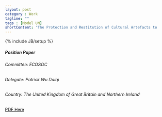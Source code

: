 ```yaml
---
layout: post
category : Work
tagline: ""
tags : [Model UN]
shortContent: "The Protection and Restitution of Cultural Artefacts to its Original Countries has long been a hot spot issue in various committee conferences of United Nations."
---
```

{% include JB/setup %}

##### Position Paper

###### Committee: ECOSOC

###### Delegate: Patrick Wu Daiqi

###### Country: The United Kingdom of Great Britain and Northern Ireland

[PDF Here](https://github.com/magetron/pdf/blob/gh-pages/%5BECOSOC%5DUK.Position.Paper.pdf)
